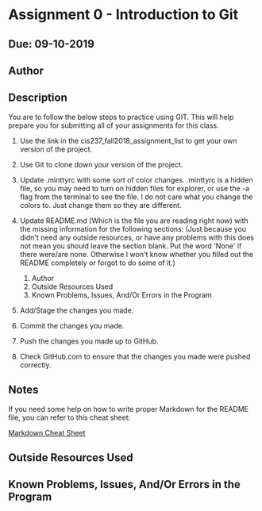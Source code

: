 # Assignment 0 - Introduction to Git
## Due: 09-10-2019

## Author

## Description

You are to follow the below steps to practice using GIT. This will help prepare you for submitting all of your assignments for this class.

1. Use the link in the cis237_fall2018_assignment_list to get your own version of the project.

2. Use Git to clone down your version of the project.

3. Update .minttyrc with some sort of color changes. .minttyrc is a hidden file, so you may need to turn on hidden files for explorer, or use the -a flag from the terminal to see the file. I do not care what you change the colors to. Just change them so they are different.

4. Update README.md (Which is the file you are reading right now) with the missing information for the following sections: (Just because you didn't need any outside resources, or have any problems with this does not mean you should leave the section blank. Put the word 'None' if there were/are none. Otherwise I won't know whether you filled out the README completely or forgot to do some of it.)

    1. Author
    2. Outside Resources Used
    3. Known Problems, Issues, And/Or Errors in the Program

5. Add/Stage the changes you made.

6. Commit the changes you made.

7. Push the changes you made up to GitHub.

8. Check GitHub.com to ensure that the changes you made were pushed correctly.

## Notes
If you need some help on how to write proper Markdown for the README file, you can refer to this cheat sheet:

[Markdown Cheat Sheet](https://github.com/adam-p/markdown-here/wiki/Markdown-Cheatsheet)

## Outside Resources Used

## Known Problems, Issues, And/Or Errors in the Program
